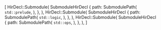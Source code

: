 [
    HirDecl::Submodule(
        SubmoduleHirDecl {
            path: SubmodulePath(
                `std::prelude`,
            ),
        },
    ),
    HirDecl::Submodule(
        SubmoduleHirDecl {
            path: SubmodulePath(
                `std::logic`,
            ),
        },
    ),
    HirDecl::Submodule(
        SubmoduleHirDecl {
            path: SubmodulePath(
                `std::ops`,
            ),
        },
    ),
]